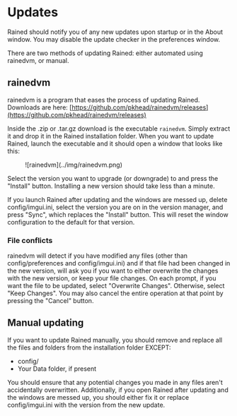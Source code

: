 # Updates
Rained should notify you of any new updates upon startup or in the About window. You may disable the update checker in the preferences window.

There are two methods of updating Rained: either automated using rainedvm, or manual.

## rainedvm
rainedvm is a program that eases the process of updating Rained. Downloads are here:
[https://github.com/pkhead/rainedvm/releases](https://github.com/pkhead/rainedvm/releases)

Inside the .zip or .tar.gz download is the executable `rainedvm`. Simply extract it and drop it in the Rained installation folder. When you want to update Rained, launch the executable and it should open a window that looks like this:

<figure markdown="span">
    ![rainedvm](../img/rainedvm.png)
</figure>

Select the version you want to upgrade (or downgrade) to and press the "Install" button. Installing a new version should take less than a minute.

If you launch Rained after updating and the windows are messed up, delete config/imgui.ini, select the version you are on in the version manager, and press "Sync", which replaces the "Install" button. This will reset the window configuration to the default for that version.

### File conflicts
rainedvm will detect if you have modified any files (other than config/preferences and config/imgui.ini) and if that file had been changed in the new version, will ask you if you want to either overwrite the changes with the new version, or keep your file changes. On each prompt, if you want the file to be updated, select "Overwrite Changes". Otherwise, select "Keep Changes". You may also cancel the entire operation at that point by pressing the "Cancel" button.

## Manual updating
If you want to update Rained manually, you should remove and replace all the files and folders from the installation folder EXCEPT:

- config/
- Your Data folder, if present

You should ensure that any potential changes you made in any files aren't accidentally overwritten. Additionally, if you open Rained after updating and the windows are messed up, you should either fix it or replace config/imgui.ini with the version from the new update.
